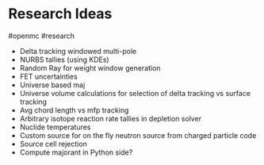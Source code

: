 # Research Ideas
#openmc #research

-   Delta tracking windowed multi-pole
-   NURBS tallies (using KDEs)
-   Random Ray for weight window generation
-   FET uncertainties
-   Universe based maj
-   Universe volume calculations for selection of delta tracking vs surface tracking
-   Avg chord length vs mfp tracking
-   Arbitrary isotope reaction rate tallies in depletion solver
-   Nuclide temperatures
-   Custom source for on the fly neutron source from charged particle code
-   Source cell rejection  
-   Compute majorant in Python side?
